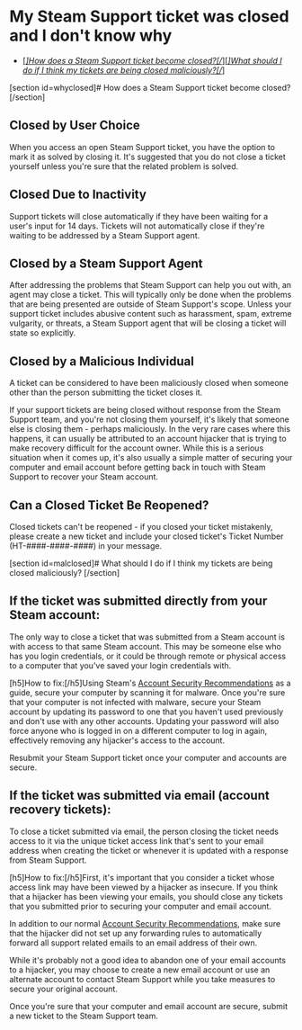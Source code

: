 # My Steam Support ticket was closed and I don't know why


* [[*]How does a Steam Support ticket become closed?[/*]](#whyclosed)[[*]What should I do if I think my tickets are being closed maliciously?[/*]](#malclosed)

  
  
[section id=whyclosed]# How does a Steam Support ticket become closed?
[/section]  
## Closed by User Choice
When you access an open Steam Support ticket, you have the option to mark it as solved by closing it. It's suggested that you do not close a ticket yourself unless you're sure that the related problem is solved.  
  
## Closed Due to Inactivity
Support tickets will close automatically if they have been waiting for a user's input for 14 days. Tickets will not automatically close if they're waiting to be addressed by a Steam Support agent.  
  
## Closed by a Steam Support Agent
After addressing the problems that Steam Support can help you out with, an agent may close a ticket. This will typically only be done when the problems that are being presented are outside of Steam Support's scope. Unless your support ticket includes abusive content such as harassment, spam, extreme vulgarity, or threats, a Steam Support agent that will be closing a ticket will state so explicitly.  
  
## Closed by a Malicious Individual
A ticket can be considered to have been maliciously closed when someone other than the person submitting the ticket closes it.  
  
If your support tickets are being closed without response from the Steam Support team, and you're not closing them yourself, it's likely that someone else is closing them - perhaps maliciously. In the very rare cases where this happens, it can usually be attributed to an account hijacker that is trying to make recovery difficult for the account owner. While this is a serious situation when it comes up, it's also usually a simple matter of securing your computer and email account before getting back in touch with Steam Support to recover your Steam account.  
  
## Can a Closed Ticket Be Reopened?
Closed tickets can't be reopened - if you closed your ticket mistakenly, please create a new ticket and include your closed ticket's Ticket Number (HT-####-####-####) in your message.  
  
  
[section id=malclosed]# What should I do if I think my tickets are being closed maliciously?
[/section]  
## If the ticket was submitted directly from your Steam account:
The only way to close a ticket that was submitted from a Steam account is with access to that same Steam account. This may be someone else who has you login credentials, or it could be through remote or physical access to a computer that you've saved your login credentials with.  
  
[h5]How to fix:[/h5]Using Steam's [Account Security Recommendations](https://help.steampowered.com/en/faqs/view/6639-EB3C-EC79-FF60) as a guide, secure your computer by scanning it for malware. Once you're sure that your computer is not infected with malware, secure your Steam account by updating its password to one that you haven't used previously and don't use with any other accounts. Updating your password will also force anyone who is logged in on a different computer to log in again, effectively removing any hijacker's access to the account.  
  
Resubmit your Steam Support ticket once your computer and accounts are secure.  
  
## If the ticket was submitted via email (account recovery tickets):
To close a ticket submitted via email, the person closing the ticket needs access to it via the unique ticket access link that's sent to your email address when creating the ticket or whenever it is updated with a response from Steam Support.  
  
[h5]How to fix:[/h5]First, it's important that you consider a ticket whose access link may have been viewed by a hijacker as insecure. If you think that a hijacker has been viewing your emails, you should close any tickets that you submitted prior to securing your computer and email account.  
  
In addition to our normal [Account Security Recommendations](https://help.steampowered.com/en/faqs/view/6639-EB3C-EC79-FF60), make sure that the hijacker did not set up any forwarding rules to automatically forward all support related emails to an email address of their own.  
  
While it's probably not a good idea to abandon one of your email accounts to a hijacker, you may choose to create a new email account or use an alternate account to contact Steam Support while you take measures to secure your original account.  
  
Once you're sure that your computer and email account are secure, submit a new ticket to the Steam Support team.  
  
